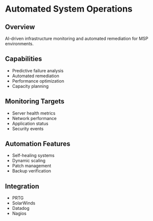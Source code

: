 # Automated System Operations

## Overview
AI-driven infrastructure monitoring and automated remediation for MSP environments.

## Capabilities
- Predictive failure analysis
- Automated remediation
- Performance optimization
- Capacity planning

## Monitoring Targets
- Server health metrics
- Network performance
- Application status
- Security events

## Automation Features
- Self-healing systems
- Dynamic scaling
- Patch management
- Backup verification

## Integration
- PRTG
- SolarWinds
- Datadog
- Nagios